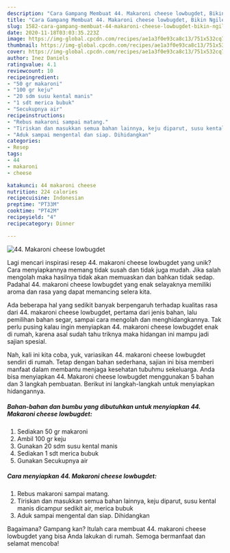 ```yaml
---
description: "Cara Gampang Membuat 44. Makaroni cheese lowbugdet, Bikin Ngiler"
title: "Cara Gampang Membuat 44. Makaroni cheese lowbugdet, Bikin Ngiler"
slug: 1582-cara-gampang-membuat-44-makaroni-cheese-lowbugdet-bikin-ngiler
date: 2020-11-18T03:03:35.223Z
image: https://img-global.cpcdn.com/recipes/ae1a3f0e93ca8c13/751x532cq70/44-makaroni-cheese-lowbugdet-foto-resep-utama.jpg
thumbnail: https://img-global.cpcdn.com/recipes/ae1a3f0e93ca8c13/751x532cq70/44-makaroni-cheese-lowbugdet-foto-resep-utama.jpg
cover: https://img-global.cpcdn.com/recipes/ae1a3f0e93ca8c13/751x532cq70/44-makaroni-cheese-lowbugdet-foto-resep-utama.jpg
author: Inez Daniels
ratingvalue: 4.1
reviewcount: 10
recipeingredient:
- "50 gr makaroni"
- "100 gr keju"
- "20 sdm susu kental manis"
- "1 sdt merica bubuk"
- "Secukupnya air"
recipeinstructions:
- "Rebus makaroni sampai matang."
- "Tiriskan dan masukkan semua bahan lainnya, keju diparut, susu kental manis dicampur sedikit air, merica bubuk"
- "Aduk sampai mengental dan siap. Dihidangkan"
categories:
- Resep
tags:
- 44
- makaroni
- cheese

katakunci: 44 makaroni cheese 
nutrition: 224 calories
recipecuisine: Indonesian
preptime: "PT33M"
cooktime: "PT42M"
recipeyield: "4"
recipecategory: Dinner

---
```



![44. Makaroni cheese lowbugdet](https://img-global.cpcdn.com/recipes/ae1a3f0e93ca8c13/751x532cq70/44-makaroni-cheese-lowbugdet-foto-resep-utama.jpg)

Lagi mencari inspirasi resep 44. makaroni cheese lowbugdet yang unik? Cara menyiapkannya memang tidak susah dan tidak juga mudah. Jika salah mengolah maka hasilnya tidak akan memuaskan dan bahkan tidak sedap. Padahal 44. makaroni cheese lowbugdet yang enak selayaknya memiliki aroma dan rasa yang dapat memancing selera kita.

Ada beberapa hal yang sedikit banyak berpengaruh terhadap kualitas rasa dari 44. makaroni cheese lowbugdet, pertama dari jenis bahan, lalu pemilihan bahan segar, sampai cara mengolah dan menghidangkannya. Tak perlu pusing kalau ingin menyiapkan 44. makaroni cheese lowbugdet enak di rumah, karena asal sudah tahu triknya maka hidangan ini mampu jadi sajian spesial.




Nah, kali ini kita coba, yuk, variasikan 44. makaroni cheese lowbugdet sendiri di rumah. Tetap dengan bahan sederhana, sajian ini bisa memberi manfaat dalam membantu menjaga kesehatan tubuhmu sekeluarga. Anda bisa menyiapkan 44. Makaroni cheese lowbugdet menggunakan 5 bahan dan 3 langkah pembuatan. Berikut ini langkah-langkah untuk menyiapkan hidangannya.

<!--inarticleads1-->

##### Bahan-bahan dan bumbu yang dibutuhkan untuk menyiapkan 44. Makaroni cheese lowbugdet:

1. Sediakan 50 gr makaroni
1. Ambil 100 gr keju
1. Gunakan 20 sdm susu kental manis
1. Sediakan 1 sdt merica bubuk
1. Gunakan Secukupnya air




<!--inarticleads2-->

##### Cara menyiapkan 44. Makaroni cheese lowbugdet:

1. Rebus makaroni sampai matang.
1. Tiriskan dan masukkan semua bahan lainnya, keju diparut, susu kental manis dicampur sedikit air, merica bubuk
1. Aduk sampai mengental dan siap. Dihidangkan




Bagaimana? Gampang kan? Itulah cara membuat 44. makaroni cheese lowbugdet yang bisa Anda lakukan di rumah. Semoga bermanfaat dan selamat mencoba!
